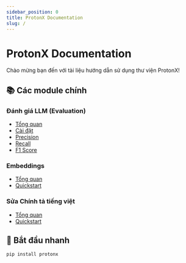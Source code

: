 ```yaml
---
sidebar_position: 0
title: ProtonX Documentation
slug: /
---
```


# ProtonX Documentation

Chào mừng bạn đến với tài liệu hướng dẫn sử dụng thư viện ProtonX!

## 📚 Các module chính

### Đánh giá LLM (Evaluation)
- [Tổng quan](./evaluation/getting-started/overview)
- [Cài đặt](./evaluation/getting-started/installation)
- [Precision](./evaluation/llm-answer-evaluation/precision)
- [Recall](./evaluation/llm-answer-evaluation/recall)
- [F1 Score](./evaluation/llm-answer-evaluation/f1_score)

### Embeddings
- [Tổng quan](./embedding/getting-started/overview)
- [Quickstart](./embedding/getting-started/quickstart)

### Sửa Chính tả tiếng việt
- [Tổng quan](./text-correction-vietnamese/getting-started/overview)
- [Quickstart](./text-correction-vietnamese/getting-started/installation)

## 🚀 Bắt đầu nhanh
```bash
pip install protonx